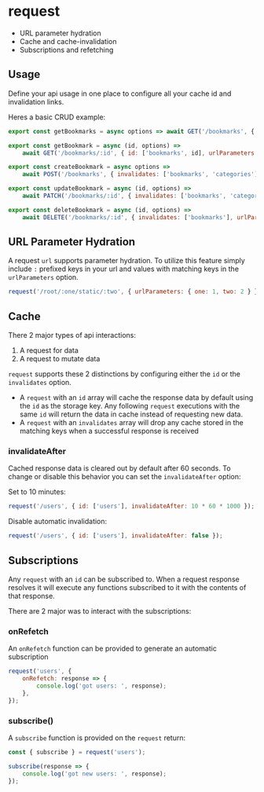 # request

- URL parameter hydration
- Cache and cache-invalidation
- Subscriptions and refetching

## Usage

Define your api usage in one place to configure all your cache id and invalidation links.

Heres a basic CRUD example:

```js
export const getBookmarks = async options => await GET('/bookmarks', { id: 'bookmarks', ...options });

export const getBookmark = async (id, options) =>
	await GET('/bookmarks/:id', { id: ['bookmarks', id], urlParameters: { id }, ...options });

export const createBookmark = async options =>
	await POST('/bookmarks', { invalidates: ['bookmarks', 'categories'], ...options });

export const updateBookmark = async (id, options) =>
	await PATCH('/bookmarks/:id', { invalidates: ['bookmarks', 'categories'], urlParameters: { id }, ...options });

export const deleteBookmark = async (id, options) =>
	await DELETE('/bookmarks/:id', { invalidates: ['bookmarks'], urlParameters: { id }, ...options });
```

## URL Parameter Hydration

A request `url` supports parameter hydration. To utilize this feature simply include `:` prefixed keys in your url and values with matching keys in the `urlParameters` option.

```js
request('/root/:one/static/:two', { urlParameters: { one: 1, two: 2 } });
```

## Cache

There 2 major types of api interactions:

1. A request for data
2. A request to mutate data

`request` supports these 2 distinctions by configuring either the `id` or the `invalidates` option.

- A `request` with an `id` array will cache the response data by default using the `id` as the storage key. Any following `request` executions with the same `id` will return the data in cache instead of requesting new data.
- A `request` with an `invalidates` array will drop any cache stored in the matching keys when a successful response is received

### invalidateAfter

Cached response data is cleared out by default after 60 seconds. To change or disable this behavior you can set the `invalidateAfter` option:

Set to 10 minutes:

```js
request('/users', { id: ['users'], invalidateAfter: 10 * 60 * 1000 });
```

Disable automatic invalidation:

```js
request('/users', { id: ['users'], invalidateAfter: false });
```

## Subscriptions

Any `request` with an `id` can be subscribed to. When a request response resolves it will execute any functions subscribed to it with the contents of that response.

There are 2 major was to interact with the subscriptions:

### onRefetch

An `onRefetch` function can be provided to generate an automatic subscription

```js
request('users', {
	onRefetch: response => {
		console.log('got users: ', response);
	},
});
```

### subscribe()

A `subscribe` function is provided on the `request` return:

```js
const { subscribe } = request('users');

subscribe(response => {
	console.log('got new users: ', response);
});
```
